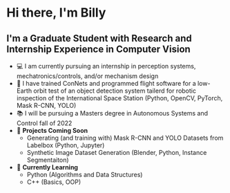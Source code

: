 # Hi there, I'm Billy


## I'm a Graduate Student with Research and Internship Experience in Computer Vision

* 💻 I am currently pursuing an internship in perception systems, mechatronics/controls, and/or mechanism design
* 📡 I have trained ConNets and programmed flight software for a low-Earth orbit test of an object detection system tailerd for robotic inspection of the International Space Station (Python, OpenCV, PyTorch, Mask R-CNN, YOLO)
* 📚 I will be pursuing a Masters degree in Autonomous Systems and Control fall of 2022
* 🔧 **Projects Coming Soon** 
  * Generating (and training with) Mask R-CNN and YOLO Datasets from Labelbox (Python, Jupyter)
  * Synthetic Image Dataset Generation (Blender, Python, Instance Segmentaiton)
* 🐍 **Currently Learning**
  * Python (Algorithms and Data Structures)
  * C++ (Basics, OOP)
